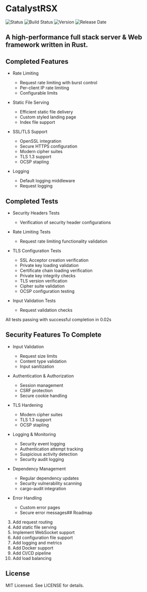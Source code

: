 # CatalystRSX


![Status](https://img.shields.io/badge/Status-Under%20Development-blue)
![Build Status](https://img.shields.io/badge/build-passing-brightgreen)
![Version](https://img.shields.io/badge/Version-0.6.0-blue)
![Release Date](https://img.shields.io/badge/Production%20Release-Jan%201%202026-yellow)

## A high-performance full stack server & Web framework written in Rust.

## Completed Features

- Rate Limiting
  - Request rate limiting with burst control
  - Per-client IP rate limiting
  - Configurable limits

- Static File Serving
  - Efficient static file delivery
  - Custom styled landing page
  - Index file support

- SSL/TLS Support
  - OpenSSL integration
  - Secure HTTPS configuration
  - Modern cipher suites
  - TLS 1.3 support
  - OCSP stapling

- Logging
  - Default logging middleware
  - Request logging

## Completed Tests

- Security Headers Tests
  - Verification of security header configurations
  
- Rate Limiting Tests
  - Request rate limiting functionality validation
  
- TLS Configuration Tests
  - SSL Acceptor creation verification
  - Private key loading validation
  - Certificate chain loading verification
  - Private key integrity checks
  - TLS version verification
  - Cipher suite validation
  - OCSP configuration testing

- Input Validation Tests
  - Request validation checks

All tests passing with successful completion in 0.02s

## Security Features To Complete

- Input Validation
  - Request size limits
  - Content type validation
  - Input sanitization

- Authentication & Authorization
  - Session management
  - CSRF protection
  - Secure cookie handling

- TLS Hardening
  - Modern cipher suites
  - TLS 1.3 support
  - OCSP stapling

- Logging & Monitoring
  - Security event logging
  - Authentication attempt tracking
  - Suspicious activity detection
  - Security audit logging

- Dependency Management
  - Regular dependency updates
  - Security vulnerability scanning
  - cargo-audit integration

- Error Handling
  - Custom error pages
  - Secure error messages## Roadmap
3. Add request routing
4. Add static file serving
5. Implement WebSocket support
6. Add configuration file support
7. Add logging and metrics
8. Add Docker support
9. Add CI/CD pipeline
10. Add load balancing


## License
MIT Licensed. See LICENSE for details.
